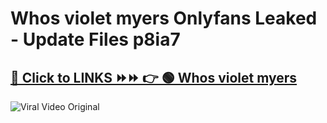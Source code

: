 
 # Whos violet myers Onlyfans Leaked - Update Files p8ia7

## <h2><a href="https://clipsfans.com/Whos_violet_myers&ref=git">🔗 Click to LINKS ⏩⏩ 👉 🟢 Whos violet myers </a></h2>

<a href="https://clipsfans.com/Whos_violet_myers&ref=git" rel="nofollow" data-target="animated-image.originalLink"><img src="https://i.ibb.co.com/xMMVF88/686577567.gif" alt="Viral Video Original" style="max-width: 100%; display: inline-block;" data-target="animated-image.originalImage"></a>

